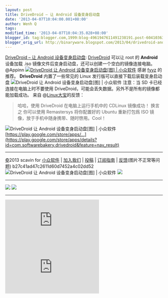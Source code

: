 ```yaml
---
layout: post
title: DriveDroid – 让 Android 设备变身启动盘
date: '2013-04-07T10:04:00.001+08:00'
author: Wenh Q
tags:
modified_time: '2013-04-07T10:04:35.028+08:00'
blogger_id: tag:blogger.com,1999:blog-4961947611491238191.post-604103638211542977
blogger_orig_url: http://binaryware.blogspot.com/2013/04/drivedroid-android.html
---
```


[DriveDroid – 让 Android
设备变身启动盘](http://www.appinn.com/drivedroid/):
[DriveDroid](http://www.appinn.com/drivedroid/) 可以让 root 的
**Android** 设备加载 .iso
镜像文件后变身启动盘，还可以创建一个空白的镜像连接电脑。@Appinn
[![DriveDroid 让 Android 设备变身启动盘[图] |
小众软件](http://img3.appinn.com/images/201303/2013-04-03-10-22-12.png/o "DriveDroid 让 Android 设备变身启动盘[图] | 小众软件")](http://www.appinn.com/drivedroid/)
感谢 [fyyz](http://fyyz.me/) 的推荐。
**DriveDroid** 内置了一些常见的 Linux
发行版可以直接下载后装载变身启动盘
![DriveDroid 让 Android 设备变身启动盘[图] |
小众软件](http://img3.appinn.com/images/201303/201304031023.png/o "DriveDroid 让 Android 设备变身启动盘[图] | 小众软件")
注意：当 SD 卡已经连接在电脑上时不要使用
DriveDroid，可能会丢失数据。另外不是所有的镜像都能加载成功。
来自 @[Linux大宝](http://weibo.com/2230266157/zqrTX1Xkb)的反馈：

> 哈哈，使用 DriveDroid 在电脑上运行手机中的 CDLinux 镜像成功！ 换言之
> 你可以使用 Remastersys 将你配置好的 Ubuntu 重新打包爲 ISO
> 镜像，放于手机中随身携带、随时啓用。Cool！

![DriveDroid 让 Android 设备变身启动盘[图] |
小众软件](http://www.appinn.com/wp-content/down.gif "点击右侧的链接下载本软件")
[https://play.google.com/store/apps/…](https://play.google.com/store/apps/details?id=com.softwarebakery.drivedroid&feature=nav_result)

* * * * *

[©](http://www.appinn.com/copyright/?utm_source=feeds&utm_medium=copyright&utm_campaign=feeds "版权声明")2013
scavin for
[小众软件](http://www.appinn.com/?utm_source=feeds&utm_medium=appinn&utm_campaign=feeds "本文来自小众软件")
|
[加入我们](http://www.appinn.com/join-us/?utm_source=feeds&utm_medium=joinus&utm_campaign=feeds "加入小众软件")
|
[投稿](http://www.appinn.com/contribute/?utm_source=feeds&utm_medium=contribute&utm_campaign=feeds "给小众软件投稿")
|
[订阅指南](http://www.appinn.com/feeds-subscribe/?utm_source=feeds&utm_medium=feedsubscribe&utm_campaign=feeds "可以分类订阅小众，Windows/MAC/游戏")
| [反馈](http://appinn.wufoo.com/forms/eccae-aeeae/)(图片不正常等问题)
b27c41ad47c2611d60d7452a4c02dd52
![DriveDroid 让 Android 设备变身启动盘[图] |
小众软件](http://s33.sitemeter.com/meter.asp?site=s33appinn "DriveDroid 让 Android 设备变身启动盘[图] | 小众软件")
![](http://appinn.feedsportal.com/c/33935/f/615575/s/2a4fe4a6/mf.gif)

  ---------------------------------------------------------------------------------------------------------------------------------------------------------------------------------------------------------------------------------------------------------------------------------- ---------------------------------------------------------------------------------------------------------------------------------------------------------------------------------------------------------------------------------------------------------------------
  [![](http://res3.feedsportal.com/images/emailthis2.gif)](http://share.feedsportal.com/viral/sendEmail.cfm?lang=en&title=DriveDroid+%E2%80%93+%E8%AE%A9+Android+%E8%AE%BE%E5%A4%87%E5%8F%98%E8%BA%AB%E5%90%AF%E5%8A%A8%E7%9B%98&link=http%3A%2F%2Fwww.appinn.com%2Fdrivedroid%2F)   [![](http://res3.feedsportal.com/images/bookmark.gif)](http://res.feedsportal.com/viral/bookmark.cfm?title=DriveDroid+%E2%80%93+%E8%AE%A9+Android+%E8%AE%BE%E5%A4%87%E5%8F%98%E8%BA%AB%E5%90%AF%E5%8A%A8%E7%9B%98&link=http%3A%2F%2Fwww.appinn.com%2Fdrivedroid%2F)
  ---------------------------------------------------------------------------------------------------------------------------------------------------------------------------------------------------------------------------------------------------------------------------------- ---------------------------------------------------------------------------------------------------------------------------------------------------------------------------------------------------------------------------------------------------------------------



[![](http://da.feedsportal.com/r/161990920960/u/0/f/615575/c/33935/s/2a4fe4a6/a2.img)](http://da.feedsportal.com/r/161990920960/u/0/f/615575/c/33935/s/2a4fe4a6/a2.htm)![](http://pi.feedsportal.com/r/161990920960/u/0/f/615575/c/33935/s/2a4fe4a6/a2t.img)
